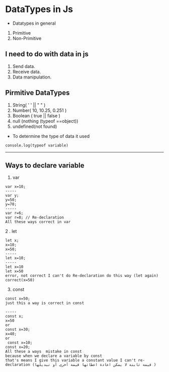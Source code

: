 # DataTypes in Js

- Datatypes in general

1. Primitive
1. Non-Primitive

## I need to do with data in js

1. Send data.
1. Receive data.
1. Data manipulation.

## Pirmitive DataTypes

1. String( ' ' || " " )
1. Number( 10, 10.25, 0.251 )
1. Boolean ( true || false )
1. null (nothing (typeof ==object))
1. undefined(not found)

- To determine the type of data it used

```
console.log(typeof variable)
```

----
## Ways to declare variable

1. var

```
var x=10;
-----
var y;
y=50;
y=70;
-----
var r=6;
var r=8; // Re-declaration
All these ways correct in var 
```
2 . let
````
let x;
x=10;
x=50;
-----
let x=10;
-----
let x=10
let x=50
error, not correct I can't do Re-declaration do this way (let again)   
correct(x=50)
````

3. const 

`````
const x=50;
just this a way is correct in const 

-----
const x;
x=50 
or 
const x=30;
x=40;
or
 const x=10;
const x=20;
All these a ways  mistake in const 
because when we declare a variable by const
that's means I give this variable a constant value I can't re-declaration (قيمة ثابتة لا يمكن اعادة اعطائها قيمة أخرى أو تبديلها ) 
`````
